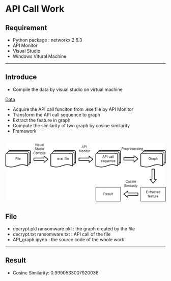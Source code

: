 # API Call Work

## Requirement
* Python package : networkx 2.6.3
* API Monitor
* Visual Studio
* Windows Vitural Machine
---
## Introduce
* Compile the data by visual studio on virtual machine

[Data](https://github.com/aaaddress1/my-Little-Ransomware/)
* Acquire the API call funciton from .exe file by API Monitor
* Transform the API call sequence to graph
* Extract the feature in graph
* Compute the similarity of two graph by cosine similarity
* Framework

![](./framework.png)
---
## File
* decrypt.pkl ransomware.pkl : the graph created by the file
* decrypt.txt ransomware.txt : API call of the file
* API_graph.ipynb : the source code of the whole work
---
## Result
* Cosine Similarity: 0.9990533007920036

